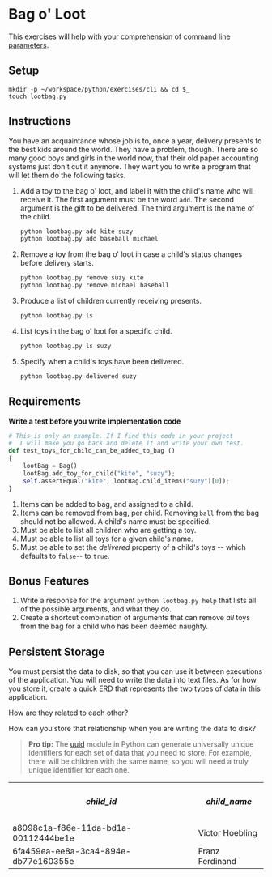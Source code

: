 # Bag o' Loot

This exercises will help with your comprehension of [command line parameters](http://www.pythonforbeginners.com/argv/more-fun-with-sys-argv).

## Setup

```
mkdir -p ~/workspace/python/exercises/cli && cd $_
touch lootbag.py
```

## Instructions

You have an acquaintance whose job is to, once a year, delivery presents to the best kids around the world. They have a problem, though. There are so many good boys and girls in the world now, that their old paper accounting systems just don't cut it anymore. They want you to write a program that will let them do the following tasks.

1. Add a toy to the bag o' loot, and label it with the child's name who will receive it. The first argument must be the word `add`. The second argument is the gift to be delivered. The third argument is the name of the child.

    ```bash
    python lootbag.py add kite suzy
    python lootbag.py add baseball michael
    ```

1. Remove a toy from the bag o' loot in case a child's status changes before delivery starts.

    ```bash
    python lootbag.py remove suzy kite
    python lootbag.py remove michael baseball
    ```

1. Produce a list of children currently receiving presents.

    ```bash
    python lootbag.py ls
    ```

1. List toys in the bag o' loot for a specific child.

    ```bash
    python lootbag.py ls suzy
    ```

1. Specify when a child's toys have been delivered.

    ```bash
    python lootbag.py delivered suzy
    ```


## Requirements

<!-- TODO: Remove this? We're not TDDing anymore -->
**Write a test before you write implementation code**

```python
# This is only an example. If I find this code in your project
#  I will make you go back and delete it and write your own test.
def test_toys_for_child_can_be_added_to_bag ()
{
    lootBag = Bag()
    lootBag.add_toy_for_child("kite", "suzy");
    self.assertEqual("kite", lootBag.child_items("suzy")[0]);
}
```

1. Items can be added to bag, and assigned to a child.
1. Items can be removed from bag, per child. Removing `ball` from the bag should not be allowed. A child's name must be specified.
1. Must be able to list all children who are getting a toy.
1. Must be able to list all toys for a given child's name.
1. Must be able to set the *delivered* property of a child's toys -- which defaults to `false`-- to `true`.

## Bonus Features

1. Write a response for the argument `python lootbag.py help` that lists all of the possible arguments, and what they do.
1. Create a shortcut combination of arguments that can remove *all* toys from the bag for a child who has been deemed naughty.

## Persistent Storage

You must persist the data to disk, so that you can use it between executions of the application. You will need to write the data into text files. As for how you store it, create a quick ERD that represents the two types of data in this application.

How are they related to each other?

How can you store that relationship when you are writing the data to disk?

> **Pro tip:** The [uuid](https://docs.python.org/3/library/uuid.html?highlight=uuid#example) module in Python can generate universally unique identifiers for each set of data that you need to store. For example, there will be children with the same name, so you will need a truly unique identifier for each one.

<table>
<tr>
    <th><h5>child_id</h5></th>
    <th><h5>child_name</h5></th>
</tr>
<tr>
  <td>
  a8098c1a-f86e-11da-bd1a-00112444be1e
  </td>
  <td>
  Victor Hoebling
  </td>
</tr>
<tr>
  <td>
  6fa459ea-ee8a-3ca4-894e-db77e160355e
  </td>
  <td>
  Franz Ferdinand
  </td>
</tr>

</table>
